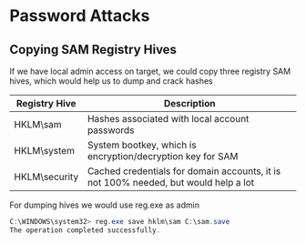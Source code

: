 # Password Attacks

## Copying SAM Registry Hives

If we have local admin access on target, we could copy three registry SAM hives, which would help us to dump and crack hashes



| Registry Hive | Description                                                                         |
| ------------- | ----------------------------------------------------------------------------------- |
| HKLM\sam      | Hashes associated with local account passwords                                      |
| HKLM\system   | System bootkey, which is encryption/decryption key for SAM                          |
| HKLM\security | Cached credentials for domain accounts, it is not 100% needed, but would help a lot |

For dumping hives we would use reg.exe as admin

```powershell
C:\WINDOWS\system32> reg.exe save hklm\sam C:\sam.save
The operation completed successfully.
```
